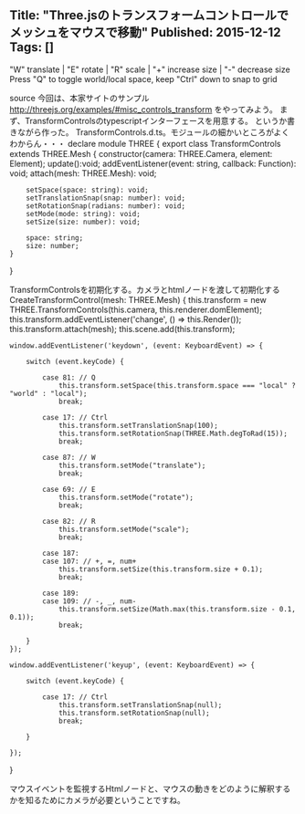 Title: "Three.jsのトランスフォームコントロールでメッシュをマウスで移動"
Published: 2015-12-12
Tags: []
---


"W" translate | "E" rotate | "R" scale | "+" increase size | "-" decrease size
Press "Q" to toggle world/local space, keep "Ctrl" down to snap to grid





source
今回は、本家サイトのサンプル
http://threejs.org/examples/#misc_controls_transform
をやってみよう。
まず、TransformControlsのtypescriptインターフェースを用意する。
というか書きながら作った。
TransformControls.d.ts。モジュールの細かいところがよくわからん・・・
declare module THREE {
    export class TransformControls extends THREE.Mesh {
        constructor(camera: THREE.Camera, element: Element);
        update():void;
        addEventListener(event: string, callback: Function): void;
        attach(mesh: THREE.Mesh): void;

        setSpace(space: string): void;
        setTranslationSnap(snap: number): void;
        setRotationSnap(radians: number): void;
        setMode(mode: string): void;
        setSize(size: number): void;
        
        space: string;
        size: number;
    }
}

TransformControlsを初期化する。カメラとhtmlノードを渡して初期化する
CreateTransformControl(mesh: THREE.Mesh) {
    this.transform = new THREE.TransformControls(this.camera, this.renderer.domElement);
    this.transform.addEventListener('change', () => this.Render());
    this.transform.attach(mesh);
    this.scene.add(this.transform);

    window.addEventListener('keydown', (event: KeyboardEvent) => {

        switch (event.keyCode) {

            case 81: // Q
                this.transform.setSpace(this.transform.space === "local" ? "world" : "local");
                break;

            case 17: // Ctrl
                this.transform.setTranslationSnap(100);
                this.transform.setRotationSnap(THREE.Math.degToRad(15));
                break;

            case 87: // W
                this.transform.setMode("translate");
                break;

            case 69: // E
                this.transform.setMode("rotate");
                break;

            case 82: // R
                this.transform.setMode("scale");
                break;

            case 187:
            case 107: // +, =, num+
                this.transform.setSize(this.transform.size + 0.1);
                break;

            case 189:
            case 109: // -, _, num-
                this.transform.setSize(Math.max(this.transform.size - 0.1, 0.1));
                break;

        }
    });

    window.addEventListener('keyup', (event: KeyboardEvent) => {

        switch (event.keyCode) {

            case 17: // Ctrl
                this.transform.setTranslationSnap(null);
                this.transform.setRotationSnap(null);
                break;

        }

    });
}

マウスイベントを監視するHtmlノードと、マウスの動きをどのように解釈するかを知るためにカメラが必要ということですね。

